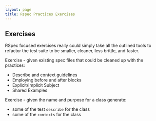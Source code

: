 ```yaml
---
layout: page
title: Rspec Practices Exercises
---
```


## Exercises

RSpec focused exercises really could simply take all the outlined tools to refactor the test suite to be smaller, cleaner, less brittle, and faster.

Exercise - given existing spec files that could be cleaned up with the practices:

* Describe and context guidelines
* Employing before and after blocks
* Explicit/Implicit Subject
* Shared Examples

Exercise - given the name and purpose for a class generate:

* some of the test `describe` for the class
* some of the `contexts` for the class
